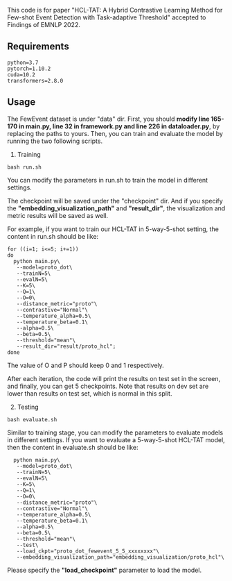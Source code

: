 This code is for paper "HCL-TAT: A Hybrid Contrastive Learning Method for Few-shot Event Detection with Task-adaptive Threshold" accepted to Findings of EMNLP 2022.

Requirements
---

```
python=3.7
pytorch=1.10.2
cuda=10.2
transformers=2.8.0
```

Usage
---

The FewEvent dataset is under "data" dir. First, you should **modify line 165-170 in main.py, line 32 in framework.py and line 226 in dataloader.py**, by replacing the paths to yours. Then, you can train and evaluate the model by running the two following scripts.

1. Training

```shell
bash run.sh
```

You can modify the parameters in run.sh to train the model in different settings.

The checkpoint will be saved under the "checkpoint" dir. And if you specify the **"embedding_visualization_path"** and **"result_dir"**, the visualization and metric results will be saved as well.

For example, if you want to train our HCL-TAT in 5-way-5-shot setting,  the content in run.sh should be like:

```shell
for ((i=1; i<=5; i+=1))
do
  python main.py\
   --model=proto_dot\
   --trainN=5\
   --evalN=5\
   --K=5\
   --Q=1\
   --O=0\
   --distance_metric="proto"\
   --contrastive="Normal"\
   --temperature_alpha=0.5\
   --temperature_beta=0.1\
   --alpha=0.5\
   --beta=0.5\
   --threshold="mean"\
   --result_dir="result/proto_hcl";
done
```

The value of O and P should keep 0 and 1 respectively.  

After each iteration, the code will print the results on test set in the screen, and finally, you can get 5 checkpoints. Note that results on dev set are lower than results on test set, which is normal in this split.

2. Testing

```shell
bash evaluate.sh
```

Similar to training stage, you can modify the parameters to evaluate models in different settings. If you want to evaluate a 5-way-5-shot HCL-TAT model, then the content in evaluate.sh should be like:

```shell
  python main.py\
   --model=proto_dot\
   --trainN=5\
   --evalN=5\
   --K=5\
   --Q=1\
   --O=0\
   --distance_metric="proto"\
   --contrastive="Normal"\
   --temperature_alpha=0.5\
   --temperature_beta=0.1\
   --alpha=0.5\
   --beta=0.5\
   --threshold="mean"\
   --test\
   --load_ckpt="proto_dot_fewevent_5_5_xxxxxxxx"\
   --embedding_visualization_path="embedding_visualization/proto_hcl"\
```

Please specify the **"load_checkpoint"** parameter to load the model.
